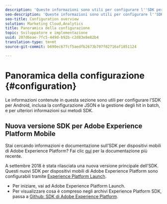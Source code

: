 ```yaml
---
description: 'Queste informazioni sono utili per configurare l''SDK per Android. Alcuni degli argomenti trattati sono la configurazione JSON, la gestione degli hit in batch e i metodi SDK '
seo-description: 'Queste informazioni sono utili per configurare l''SDK per Android. Alcuni degli argomenti trattati sono la configurazione JSON, la gestione degli hit in batch e i metodi SDK '
seo-title: Configuration overview
solution: Marketing Cloud,Analytics
title: Panoramica della configurazione
topic: Sviluppatore e implementazione
uuid: 207d6eae-7fc5-449d-b92b-c2d83e8e82b4
translation-type: tm+mt
source-git-commit: b690ec677cf5aedfb2673b707f82716af1851124

---
```



# Panoramica della configurazione {#configuration}

Le informazioni contenute in questa sezione sono utili per configurare l’SDK per Android, inclusa la configurazione JSON e la gestione degli hit in batch, e per ulteriori informazioni sui metodi SDK.

## Nuova versione SDK per Adobe Experience Platform Mobile

Stai cercando informazioni e documentazione sull’SDK per dispositivi mobili di Adobe Experience Platform? Fai clic [qui](https://aep-sdks.gitbook.io/docs/) per la documentazione più recente.

A settembre 2018 è stata rilasciata una nuova versione principale dell’SDK. Questi nuovi SDK per dispositivi mobili di Adobe Experience Platform sono configurabili tramite [Experience Platform Launch](https://www.adobe.com/experience-platform/launch.html).

* Per iniziare, vai ad Adobe Experience Platform Launch.
* Per visualizzare cosa è compreso negli archivi Experience Platform SDK, passa a [Github: SDK di Adobe Experience Platform](https://github.com/Adobe-Marketing-Cloud/acp-sdks).


